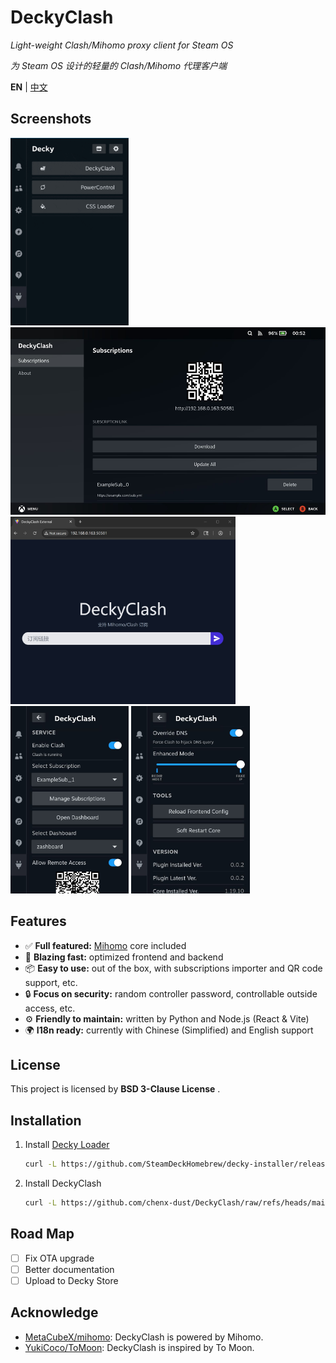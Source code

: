# DeckyClash

*Light-weight Clash/Mihomo proxy client for Steam OS*

*为 Steam OS 设计的轻量的 Clash/Mihomo 代理客户端*

**EN** | [中文](./README_CN.md)

## Screenshots

<div class="grid">
   <img src="./assets/fast.gif" alt="Blazing Fast" height="300px"/>
   <img src="./assets/sub_mng.jpg" alt="Subscription Manager" height="300px"/>
   <img src="./assets/external.jpg" alt="External Subscription Importer" height="300px"/>
   <img src="./assets/qa-menu-1.jpg" alt="Quick Access Menu 1" height="300px"/>
   <img src="./assets/qa-menu-2.jpg" alt="Quick Access Menu 2" height="300px"/>
</div>

## Features

- ✅ **Full featured:** [Mihomo](https://github.com/MetaCubeX/mihomo) core included
- 🚀 **Blazing fast:** optimized frontend and backend
- 📦 **Easy to use:** out of the box, with subscriptions importer and QR code support, etc.
- 🔒 **Focus on security:** random controller password, controllable outside access, etc.
- ⚙️ **Friendly to maintain:** written by Python and Node.js (React & Vite)
- 🌍 **I18n ready:** currently with Chinese (Simplified) and English support

## License

This project is licensed by **BSD 3-Clause License** .

## Installation

1. Install [Decky Loader](https://github.com/SteamDeckHomebrew/decky-loader)

   ```sh
   curl -L https://github.com/SteamDeckHomebrew/decky-installer/releases/latest/download/install_release.sh | sh
   ```

2. Install DeckyClash

   ```sh
   curl -L https://github.com/chenx-dust/DeckyClash/raw/refs/heads/main/install.sh | bash
   ```

## Road Map

- [ ] Fix OTA upgrade
- [ ] Better documentation
- [ ] Upload to Decky Store

## Acknowledge

- [MetaCubeX/mihomo](https://github.com/MetaCubeX/mihomo): DeckyClash is powered by Mihomo.
- [YukiCoco/ToMoon](https://github.com/YukiCoco/ToMoon): DeckyClash is inspired by To Moon.
